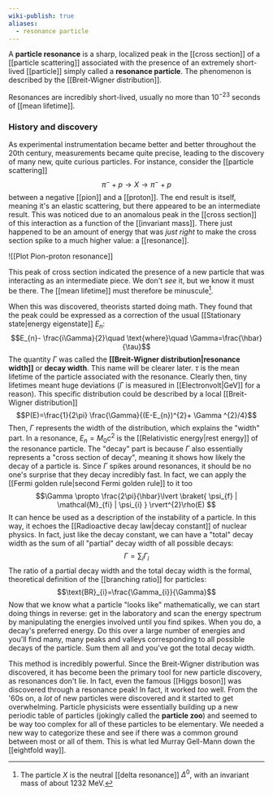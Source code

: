 ```yaml
---
wiki-publish: true
aliases:
  - resonance particle
---
```

A **particle resonance** is a sharp, localized peak in the [[cross section]] of a [[particle scattering]] associated with the presence of an extremely short-lived [[particle]] simply called a **resonance particle**. The phenomenon is described by the [[Breit-Wigner distribution]].

Resonances are incredibly short-lived, usually no more than $10^{-23}$ seconds of [[mean lifetime]].
### History and discovery
As experimental instrumentation became better and better throughout the 20th century, measurements became quite precise, leading to the discovery of many new, quite curious particles. For instance, consider the [[particle scattering]]
$$\pi^{-}+p\to X\to \pi^{-}+p$$
between a negative [[pion]] and a [[proton]]. The end result is itself, meaning it's an elastic scattering, but there appeared to be an intermediate result. This was noticed due to an anomalous peak in the [[cross section]] of this interaction as a function of the [[invariant mass]]. There just happened to be an amount of energy that was *just right* to make the cross section spike to a much higher value: a [[resonance]].

![[Plot Pion-proton resonance]]

This peak of cross section indicated the presence of a new particle that was interacting as an intermediate piece. We don't *see* it, but we know it must be there. The [[mean lifetime]] must therefore be minuscule[^1].

When this was discovered, theorists started doing math. They found that the peak could be expressed as a correction of the usual [[Stationary state|energy eigenstate]] $E_{n}$:
$$E_{n}- \frac{i\Gamma}{2}\quad \text{where}\quad \Gamma=\frac{\hbar}{\tau}$$
The quantity $\Gamma$ was called the **[[Breit-Wigner distribution|resonance width]]** or **decay width**. This name will be clearer later. $\tau$ is the mean lifetime of the particle associated with the resonance. Clearly then, tiny lifetimes meant huge deviations ($\Gamma$ is measured in [[Electronvolt|GeV]] for a reason). This specific distribution could be described by a local [[Breit-Wigner distribution]]
$$P(E)=\frac{1}{2\pi} \frac{\Gamma}{(E-E_{n})^{2}+ \Gamma ^{2}/4}$$
Then, $\Gamma$ represents the width of the distribution, which explains the "width" part. In a resonance, $E_{n}=M_{0}c^{2}$ is the [[Relativistic energy|rest energy]] of the resonance particle. The "decay" part is because $\Gamma$ also essentially represents a "cross section of decay", meaning it shows how likely the decay of a particle is. Since $\Gamma$ spikes around resonances, it should be no one's surprise that they decay incredibly fast. In fact, we can apply the [[Fermi golden rule|second Fermi golden rule]] to it too
$$\Gamma \propto \frac{2\pi}{\hbar}\lvert \braket{ \psi_{f} | \mathcal{M}_{fi} | \psi_{i} }  \rvert^{2}\rho(E) $$
It can hence be used as a description of the instability of a particle. In this way, it echoes the [[Radioactive decay law|decay constant]] of nuclear physics. In fact, just like the decay constant, we can have a "total" decay width as the sum of all "partial" decay width of all possible decays:
$$\Gamma=\sum_{i}\Gamma_{i}$$
The ratio of a partial decay width and the total decay width is the formal, theoretical definition of the [[branching ratio]] for particles:
$$\text{BR}_{i}=\frac{\Gamma_{i}}{\Gamma}$$
Now that we know what a particle "looks like" mathematically, we can start doing things in reverse: get in the laboratory and scan the energy spectrum by manipulating the energies involved until you find spikes. When you do, a decay's preferred energy. Do this over a large number of energies and you'll find many, many peaks and valleys corresponding to all possible decays of the particle. Sum them all and you've got the total decay width.

This method is incredibly powerful. Since the Breit-Wigner distribution was discovered, it has become been the primary tool for new particle discovery, as resonances don't lie. In fact, even the famous [[Higgs boson]] was discovered through a resonance peak! In fact, it worked *too* well. From the '60s on, a *lot* of new particles were discovered and it started to get overwhelming. Particle physicists were essentially building up a new periodic table of particles (jokingly called the **particle zoo**) and seemed to be way too complex for all of these particles to be elementary. We needed a new way to categorize these and see if there was a common ground between most or all of them. This is what led Murray Gell-Mann down the [[eightfold way]].

[^1]: The particle $X$ is the neutral [[delta resonance]] $\Delta^{0}$, with an invariant mass of about 1232 MeV.